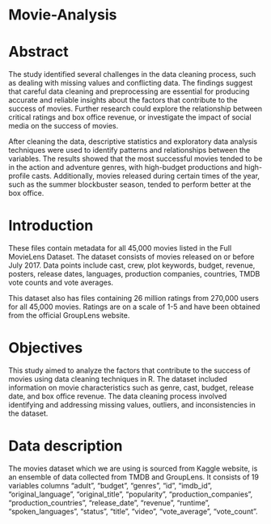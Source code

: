 # Movie-Analysis


# Abstract
The study identified several challenges in the data cleaning process, such as dealing with missing values and conflicting data. The findings suggest that careful data cleaning and preprocessing are essential for producing accurate and reliable insights about the factors that contribute to the success of movies. Further research could explore the relationship between critical ratings and box office revenue, or investigate the impact of social media on the success of movies.

After cleaning the data, descriptive statistics and exploratory data analysis techniques were used to identify patterns and relationships between the variables. The results showed that the most successful movies tended to be in the action and adventure genres, with high-budget productions and high-profile casts. Additionally, movies released during certain times of the year, such as the summer blockbuster season, tended to perform better at the box office.

# Introduction
These files contain metadata for all 45,000 movies listed in the Full MovieLens Dataset. The dataset consists of movies released on or before July 2017. Data points include cast, crew, plot keywords, budget, revenue, posters, release dates, languages, production companies, countries, TMDB vote counts and vote averages.

This dataset also has files containing 26 million ratings from 270,000 users for all 45,000 movies. Ratings are on a scale of 1-5 and have been obtained from the official GroupLens website.

# Objectives
This study aimed to analyze the factors that contribute to the success of movies using data cleaning techniques in R. The dataset included information on movie characteristics such as genre, cast, budget, release date, and box office revenue. The data cleaning process involved identifying and addressing missing values, outliers, and inconsistencies in the dataset.

# Data description
The movies dataset which we are using is sourced from Kaggle website, is an ensemble of data collected from TMDB and GroupLens. It consists of 19 variables columns “adult”, “budget”, “genres”, “id”, “imdb_id”, “original_language”, “original_title”, “popularity”, “production_companies”, “production_countries”, “release_date”, “revenue”, “runtime”, “spoken_languages”, “status”, “title”, “video”, “vote_average”, “vote_count”.
